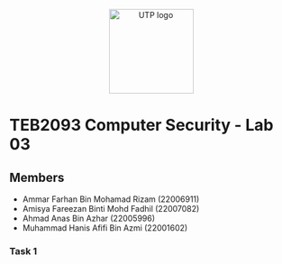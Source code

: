 <p align="center" width="100%">
    <img src="https://example.com/path-to-image/utp_logo.svg](https://upload.wikimedia.org/wikipedia/commons/5/50/UTP-logo.png](https://www.google.com/url?sa=i&url=https%3A%2F%2Fcommons.wikimedia.org%2Fwiki%2FFile%3AUTP-logo.png&psig=AOvVaw1U5DqCpR7F08Bu2WDzK-zB&ust=1738932996842000&source=images&cd=vfe&opi=89978449&ved=0CBQQjRxqFwoTCIDp062Mr4sDFQAAAAAdAAAAABAK" height="150" alt="UTP logo" />
</p>


# TEB2093 Computer Security - Lab 03

## Members

- Ammar Farhan Bin Mohamad Rizam (22006911)
- Amisya Fareezan Binti Mohd Fadhil (22007082)
- Ahmad Anas Bin Azhar (22005996)
- Muhammad Hanis Afifi Bin Azmi (22001602)

### Task 1
